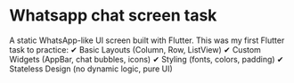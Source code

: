 # Whatsapp chat screen task
A static WhatsApp-like UI screen built with Flutter. This was my first Flutter task to practice:
✔ Basic Layouts (Column, Row, ListView) 
✔ Custom Widgets (AppBar, chat bubbles, icons) 
✔ Styling (fonts, colors, padding) 
✔ Stateless Design (no dynamic logic, pure UI)
